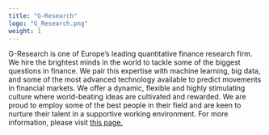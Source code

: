 ```yaml
---
title: "G-Research"
logo: "G_Research.png"
weight: 1
---
```


G-Research is one of Europe’s leading quantitative finance research firm. We hire the brightest minds in the world to tackle some of the biggest questions in finance. We pair this expertise with machine learning, big data, and some of the most advanced technology available to predict movements in financial markets. We offer a dynamic, flexible and highly stimulating culture where world-beating ideas are cultivated and rewarded. We are proud to employ some of the best people in their field and are keen to nurture their talent in a supportive working environment.
For more information, please visit <a href="https://nsaweb.nl/carriere/g-research/">this page.</a>
<br>
